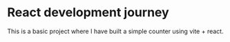 # React development journey

This is a basic project where I have built a simple counter using vite + react.

